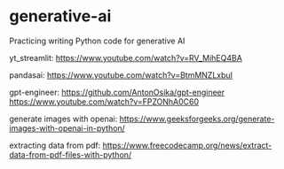 # generative-ai
Practicing writing Python code for generative AI

yt_streamlit:
https://www.youtube.com/watch?v=RV_MihEQ4BA


pandasai:
https://www.youtube.com/watch?v=BtmMNZLxbuI


gpt-engineer:
https://github.com/AntonOsika/gpt-engineer
https://www.youtube.com/watch?v=FPZONhA0C60


generate images with openai:
https://www.geeksforgeeks.org/generate-images-with-openai-in-python/


extracting data from pdf:
https://www.freecodecamp.org/news/extract-data-from-pdf-files-with-python/

